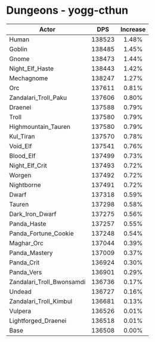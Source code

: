 # Dungeons - yogg-cthun
| Actor | DPS | Increase |
|---|:---:|:---:|
|Human|138523|1.48%|
|Goblin|138485|1.45%|
|Gnome|138473|1.44%|
|Night_Elf_Haste|138443|1.42%|
|Mechagnome|138247|1.27%|
|Orc|137611|0.81%|
|Zandalari_Troll_Paku|137606|0.80%|
|Draenei|137588|0.79%|
|Troll|137580|0.79%|
|Highmountain_Tauren|137580|0.79%|
|Kul_Tiran|137570|0.78%|
|Void_Elf|137541|0.76%|
|Blood_Elf|137499|0.73%|
|Night_Elf_Crit|137493|0.72%|
|Worgen|137492|0.72%|
|Nightborne|137491|0.72%|
|Dwarf|137318|0.59%|
|Tauren|137298|0.58%|
|Dark_Iron_Dwarf|137275|0.56%|
|Panda_Haste|137257|0.55%|
|Panda_Fortune_Cookie|137248|0.54%|
|Maghar_Orc|137044|0.39%|
|Panda_Mastery|137009|0.37%|
|Panda_Crit|136924|0.30%|
|Panda_Vers|136901|0.29%|
|Zandalari_Troll_Bwonsamdi|136736|0.17%|
|Undead|136727|0.16%|
|Zandalari_Troll_Kimbul|136681|0.13%|
|Vulpera|136526|0.01%|
|Lightforged_Draenei|136518|0.01%|
|Base|136508|0.00%|
